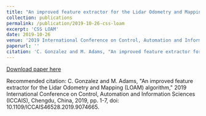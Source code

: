 ```yaml
---
title: "An improved feature extractor for the Lidar Odometry and Mapping (LOAM) algorithm"
collection: publications
permalink: /publication/2019-10-26-css-loam
excerpt: 'CSS LOAM'
date: 2019-10-26
venue: '2019 International Conference on Control, Automation and Information Sciences (ICCAIS)'
paperurl: ''
citation: 'C. Gonzalez and M. Adams, "An improved feature extractor for the Lidar Odometry and Mapping (LOAM) algorithm," 2019 International Conference on Control, Automation and Information Sciences (ICCAIS), Chengdu, China, 2019, pp. 1-7, doi: 10.1109/ICCAIS46528.2019.9074665.'
---
```


[Download paper here](https://ieeexplore.ieee.org/document/9074665)

Recommended citation: C. Gonzalez and M. Adams, "An improved feature extractor for the Lidar Odometry and Mapping (LOAM) algorithm," 2019 International Conference on Control, Automation and Information Sciences (ICCAIS), Chengdu, China, 2019, pp. 1-7, doi: 10.1109/ICCAIS46528.2019.9074665.

